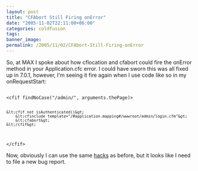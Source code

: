 ```yaml
---
layout: post
title: "CFAbort Still Firing onError"
date: "2005-11-02T22:11:00+06:00"
categories: coldfusion 
tags: 
banner_image: 
permalink: /2005/11/02/CFAbort-Still-Firing-onError
---
```


So, at MAX I spoke about how cflocation and cfabort could fire the onError method in your Application.cfc error. I could have sworn this was all fixed up in 7.0.1, however, I'm seeing it fire again when I use code like so in my onRequestStart:

<code>
&lt;cfif findNoCase("/admin/", arguments.thePage)&gt;
		
	&lt;cfif not isAuthenticated()&gt;
		&lt;cfinclude template="/#application.mapping#/wwwroot/admin/login.cfm"&gt;
		&lt;cfabort&gt;
	&lt;/cfif&gt;
	
&lt;/cfif&gt;
</code>

Now, obviously I can use the same <a href="http://ray.camdenfamily.com/index.cfm?mode=entry&entry=ED9D4058-E661-02E9-E70A41706CD89724">hacks</a> as before, but it looks like I need to file a new bug report.